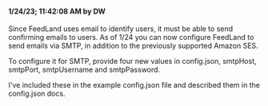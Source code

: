 #### 1/24/23; 11:42:08 AM by DW

Since FeedLand uses email to identify users,  it must be able to send confirming emails to users. As of 1/24 you can now configure FeedLand to send emails via SMTP, in addition to the previously supported Amazon SES. 

To configure it for SMTP, provide four new values in config.json, smtpHost, smtpPort, smtpUsername and smtpPassword.

I've included these in the example config.json file and described them in the config.json docs. 

